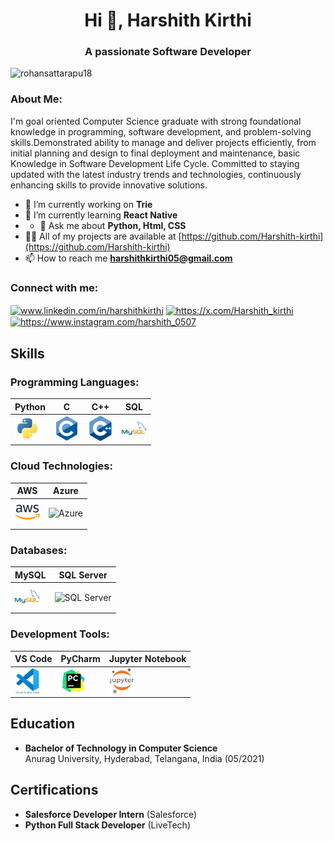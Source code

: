 <h1 align="center">Hi 👋, Harshith Kirthi</h1>
<h3 align="center">A passionate Software Developer</h3>

<p align="left"> <img src="https://komarev.com/ghpvc/?username=rohansattarapu18&label=Profile%20views&color=0e75b6&style=flat" alt="rohansattarapu18" /> </p>

### About Me:
I'm goal oriented Computer Science graduate with strong foundational knowledge in programming, software development, and problem-solving skills.Demonstrated ability to manage and deliver projects efficiently, from initial planning and design to final deployment and maintenance, basic Knowledge in Software Development Life Cycle. Committed to staying updated with the latest industry trends and technologies, continuously enhancing skills to provide innovative solutions.

- 🔭 I’m currently working on **Trie**
- 🌱 I’m currently learning **React Native**
- - 💬 Ask me about **Python, Html, CSS**
- 👨‍💻 All of my projects are available at [https://github.com/Harshith-kirthi](https://github.com/Harshith-kirthi)
- 📫 How to reach me **harshithkirthi05@gmail.com**

### Connect with me:
<p align="left">
<a href="https://linkedin.com/in/www.linkedin.com/in/harshithkirthi" target="blank"><img align="center" src="https://raw.githubusercontent.com/rahuldkjain/github-profile-readme-generator/master/src/images/icons/Social/linked-in-alt.svg" alt="www.linkedin.com/in/harshithkirthi" height="30" width="40" /></a>
<a href="https://x.com/Harshith_kirthi" target="blank"><img align="center" src="https://raw.githubusercontent.com/rahuldkjain/github-profile-readme-generator/master/src/images/icons/Social/twitter.svg" alt="https://x.com/Harshith_kirthi" height="30" width="40" /></a>
<a href="https://www.instagram.com/harshith_0507" target="blank"><img align="center" src="https://raw.githubusercontent.com/rahuldkjain/github-profile-readme-generator/master/src/images/icons/Social/instagram.svg" alt="https://www.instagram.com/harshith_0507" height="30" width="40" /></a>
</p>
</p>

## Skills

### Programming Languages:
| Python | C | C++ | SQL |
|--------|---|-----|-----|
| <img src="https://raw.githubusercontent.com/devicons/devicon/master/icons/python/python-original.svg" alt="Python" width="40" height="40"/> | <img src="https://raw.githubusercontent.com/devicons/devicon/master/icons/c/c-original.svg" alt="C" width="40" height="40"/> | <img src="https://raw.githubusercontent.com/devicons/devicon/master/icons/cplusplus/cplusplus-original.svg" alt="C++" width="40" height="40"/> | <img src="https://raw.githubusercontent.com/devicons/devicon/master/icons/mysql/mysql-original-wordmark.svg" alt="SQL" width="40" height="40"/> |

### Cloud Technologies:
| AWS | Azure |
|-----|-------|
| <img src="https://raw.githubusercontent.com/devicons/devicon/master/icons/amazonwebservices/amazonwebservices-original-wordmark.svg" alt="AWS" width="40" height="40"/> | <img src="https://www.vectorlogo.zone/logos/microsoft_azure/microsoft_azure-icon.svg" alt="Azure" width="40" height="40"/> |

### Databases:
| MySQL | SQL Server |
|-------|------------|
| <img src="https://raw.githubusercontent.com/devicons/devicon/master/icons/mysql/mysql-original-wordmark.svg" alt="MySQL" width="40" height="40"/> | <img src="https://www.svgrepo.com/show/303229/microsoft-sql-server-logo.svg" alt="SQL Server" width="40" height="40"/> |

### Development Tools:
| VS Code | PyCharm | Jupyter Notebook |
|---------|---------|------------------|
| <img src="https://raw.githubusercontent.com/devicons/devicon/master/icons/vscode/vscode-original-wordmark.svg" alt="VS Code" width="40" height="40"/> | <img src="https://raw.githubusercontent.com/devicons/devicon/master/icons/pycharm/pycharm-original.svg" alt="PyCharm" width="40" height="40"/> | <img src="https://raw.githubusercontent.com/devicons/devicon/master/icons/jupyter/jupyter-original-wordmark.svg" alt="Jupyter Notebook" width="40" height="40"/> |

## Education
- **Bachelor of Technology in Computer Science**<br>
  Anurag University, Hyderabad, Telangana, India (05/2021)

## Certifications
- **Salesforce Developer Intern** (Salesforce)
- **Python Full Stack Developer** (LiveTech)

